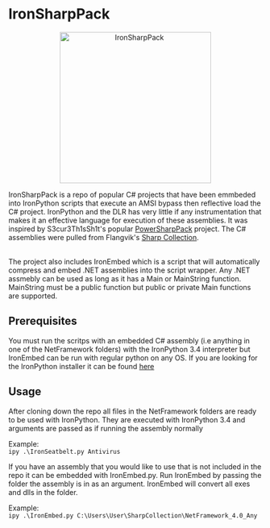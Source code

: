 # IronSharpPack
<p align="center">
	<img src="https://github.com/BC-SECURITY/Empire/assets/42596432/a0e1b1be-a0c8-4212-bc85-4e12ae681130" alt="IronSharpPack" width="300"/>
</p>
IronSharpPack is a repo of popular C# projects that have been emmbeded into IronPython scripts that execute an AMSI bypass then reflective load the C# project. IronPython and the DLR has very little if any instrumentation that makes it an effective language for execution of these assemblies. It was inspired by S3cur3Th1sSh1t's popular <a href="https://github.com/S3cur3Th1sSh1t/PowerSharpPack"> PowerSharpPack</a> project. The C# assemblies were pulled from Flangvik's <a href="https://github.com/Flangvik/SharpCollection">Sharp Collection</a>.<br><br>

The project also includes IronEmbed which is a script that will automatically compress and embed .NET assemblies into the script wrapper. Any .NET assmebly can be used as long as it has a Main or MainString function. MainString must be a public function but public or private Main functions are supported.  

## Prerequisites 

You must run the scritps with an embedded C# assembly (i.e anything in one of the NetFramework folders) with the IronPython 3.4 interpreter but IronEmbed can be run with regular python on any OS. 
If you are looking for the IronPython installer it can be found <a href="https://github.com/IronLanguages/ironpython3/releases/tag/v3.4.1">here</a> 

## Usage 
After cloning down the repo all files in the NetFramework folders are ready to be used with IronPython. They are executed with IronPython 3.4 and arguments are passed as if running the assembly normally

Example:<br>
	`ipy .\IronSeatbelt.py Antivirus`


If you have an assembly that you would like to use that is not included in the repo it can be embedded with IronEmbed.py. Run IronEmbed by passing the folder the assembly is in as an argument. IronEmbed will convert all exes and dlls in the folder.  

Example:<br>
	`ipy .\IronEmbed.py C:\Users\User\SharpCollection\NetFramework_4.0_Any`

  
